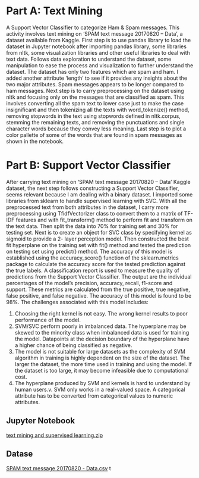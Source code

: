 # Part A: Text Mining
A Support Vector Classifier to categorize Ham &amp; Spam messages.
This activity involves text mining on ‘SPAM text message 20170820 – Data’, a dataset available from Kaggle.
First step is to use pandas library to load the dataset in Jupyter notebook after importing pandas library, some libraries from nltk, some visualization
libraries and other useful libraries to deal with text data. Follows data exploration to understand the dataset, some manipulation to ease the process and visualization to further understand the dataset. The dataset has only two features which are spam and ham. I added another attribute ‘length’ to see if it provides any insights about the two major attributes. Spam messages appears to be longer compared to ham messages.
Next step is to carry preprocessing on the dataset using nltk and focusing only on the messages that are classified as spam. This involves converting all the spam text to lower case just to make the case insignificant and then tokenizing all the texts with word_tokenize() method, removing stopwords in the text using stopwords defined in nltk.corpus, stemming the remaining texts, and removing the punctuations and single character words because they convey less meaning.
Last step is to plot a color pallette of some of the words that are found in spam messages as shown in the notebook.
# Part B: Support Vector Classifier
After carrying text mining on ‘SPAM text message 20170820 – Data’ Kaggle dataset, the
next step follows constructing a Support Vector Classifier, seems relevant because I am
dealing with a binary dataset. I imported some libraries from sklearn to handle supervised
learning with SVC. With all the preprocessed text from both attributes in the dataset, I
carry more preprocessing using TfidfVectorizer class to convert them to a matrix of TF-
IDF features and with fit_transform() method to perform fit and transform on the text
data. Then split the data into 70% for training set and 30% for testing set.
Next is to create an object for SVC class by specifying kernel as sigmoid to provide a 2-
layer perception model. Then constructed the best fit hyperplane on the training set with
fit() method and tested the prediction on testing set using predict() method.
The accuracy of this model is established using the accuracy_score() function of the
sklearn.metrics package to calculate the accuracy score for the tested prediction against
the true labels. A classification report is used to measure the quality of predictions from
the Support Vector Classifier. The output are the individual percentages of the model’s
precision, accuracy, recall, f1-score and support. These metrics are calculated from the
true positive, true negative, false positive, and false negative. The accuracy of this model
is found to be 98%.
The challenges associated with this model includes:
1. Choosing the right kernel is not easy. The wrong kernel results to poor performance of the model.
2. SVM/SVC perform poorly in imbalanced data. The hyperplane may be skewed to the minority class when imbalanced data is used for training the model. Datapoints at the decision boundary of the hyperplane have a higher chance of being classified as negative.
3. The model is not suitable for large datasets as the complexity of SVM algorithm in
training is highly dependent on the size of the dataset. The larger the dataset, the
more time used in training and using the model. If the dataset is too large, it may
become infeasible due to computational cost.
4. The hyperplane produced by SVM and kernels is hard to understand by human
users.v. SVM only works in a real-valued space. A categorical attribute has to be
converted from categorical values to numeric attributes.
## Jupyter Notebook
[text mining and supervised learning.zip](https://github.com/SimonDouglas-bit/Text-Mining-and-SVC/files/9615493/text.mining.and.supervised.learning.zip)

## Datase
[SPAM text message 20170820 - Data.csv](https://github.com/SimonDouglas-bit/Text-Mining-and-SVC/files/9615497/SPAM.text.message.20170820.-.Data.csv)
t
